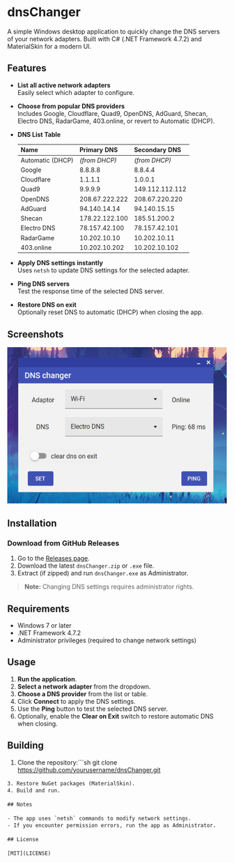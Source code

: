 # dnsChanger

A simple Windows desktop application to quickly change the DNS servers of your network adapters. Built with C# (.NET Framework 4.7.2) and MaterialSkin for a modern UI.

## Features

- **List all active network adapters**  
  Easily select which adapter to configure.

- **Choose from popular DNS providers**  
  Includes Google, Cloudflare, Quad9, OpenDNS, AdGuard, Shecan, Electro DNS, RadarGame, 403.online, or revert to Automatic (DHCP).

- **DNS List Table**

  | Name             | Primary DNS        | Secondary DNS        |
  |------------------|-------------------|----------------------|
  | Automatic (DHCP) | *(from DHCP)*     | *(from DHCP)*        |
  | Google           | 8.8.8.8           | 8.8.4.4              |
  | Cloudflare       | 1.1.1.1           | 1.0.0.1              |
  | Quad9            | 9.9.9.9           | 149.112.112.112      |
  | OpenDNS          | 208.67.222.222    | 208.67.220.220       |
  | AdGuard          | 94.140.14.14      | 94.140.15.15         |
  | Shecan           | 178.22.122.100    | 185.51.200.2         |
  | Electro DNS      | 78.157.42.100     | 78.157.42.101        |
  | RadarGame        | 10.202.10.10      | 10.202.10.11         |
  | 403.online       | 10.202.10.202     | 10.202.10.102        |

- **Apply DNS settings instantly**  
  Uses `netsh` to update DNS settings for the selected adapter.

- **Ping DNS servers**  
  Test the response time of the selected DNS server.

- **Restore DNS on exit**  
  Optionally reset DNS to automatic (DHCP) when closing the app.

## Screenshots

![dnsChanger screenshot](screenshot.png) <!-- Add a screenshot if available -->

## Installation

### Download from GitHub Releases

1. Go to the [Releases page](https://github.com/yourusername/dnsChanger/releases).
2. Download the latest `dnsChanger.zip` or `.exe` file.
3. Extract (if zipped) and run `dnsChanger.exe` as Administrator.

> **Note:** Changing DNS settings requires administrator rights.

## Requirements

- Windows 7 or later
- .NET Framework 4.7.2
- Administrator privileges (required to change network settings)

## Usage

1. **Run the application**.
2. **Select a network adapter** from the dropdown.
3. **Choose a DNS provider** from the list or table.
4. Click **Connect** to apply the DNS settings.
5. Use the **Ping** button to test the selected DNS server.
6. Optionally, enable the **Clear on Exit** switch to restore automatic DNS when closing.

## Building

1. Clone the repository:```sh
git clone https://github.com/yourusername/dnsChanger.git
```2. Open the solution in Visual Studio 2022.
3. Restore NuGet packages (MaterialSkin).
4. Build and run.

## Notes

- The app uses `netsh` commands to modify network settings.
- If you encounter permission errors, run the app as Administrator.

## License

[MIT](LICENSE)
